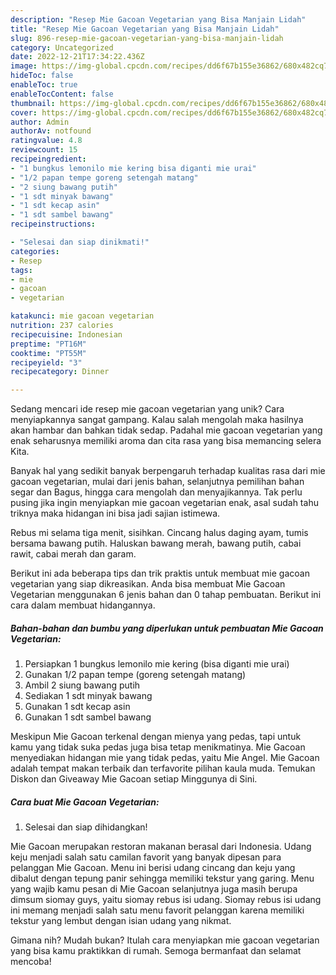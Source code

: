 ```yaml
---
description: "Resep Mie Gacoan Vegetarian yang Bisa Manjain Lidah"
title: "Resep Mie Gacoan Vegetarian yang Bisa Manjain Lidah"
slug: 896-resep-mie-gacoan-vegetarian-yang-bisa-manjain-lidah
category: Uncategorized
date: 2022-12-21T17:34:22.436Z
image: https://img-global.cpcdn.com/recipes/dd6f67b155e36862/680x482cq70/mie-gacoan-vegetarian-foto-resep-utama.jpg
hideToc: false
enableToc: true
enableTocContent: false
thumbnail: https://img-global.cpcdn.com/recipes/dd6f67b155e36862/680x482cq70/mie-gacoan-vegetarian-foto-resep-utama.jpg
cover: https://img-global.cpcdn.com/recipes/dd6f67b155e36862/680x482cq70/mie-gacoan-vegetarian-foto-resep-utama.jpg
author: Admin
authorAv: notfound
ratingvalue: 4.8
reviewcount: 15
recipeingredient:
- "1 bungkus lemonilo mie kering bisa diganti mie urai"
- "1/2 papan tempe goreng setengah matang"
- "2 siung bawang putih"
- "1 sdt minyak bawang"
- "1 sdt kecap asin"
- "1 sdt sambel bawang"
recipeinstructions:

- "Selesai dan siap dinikmati!"
categories:
- Resep
tags:
- mie
- gacoan
- vegetarian

katakunci: mie gacoan vegetarian 
nutrition: 237 calories
recipecuisine: Indonesian
preptime: "PT16M"
cooktime: "PT55M"
recipeyield: "3"
recipecategory: Dinner

---
```





Sedang mencari ide resep mie gacoan vegetarian yang unik? Cara menyiapkannya sangat gampang. Kalau salah mengolah maka hasilnya akan hambar dan bahkan tidak sedap. Padahal mie gacoan vegetarian yang enak seharusnya memiliki aroma dan cita rasa yang bisa memancing selera Kita.





Banyak hal yang sedikit banyak berpengaruh terhadap kualitas rasa dari mie gacoan vegetarian, mulai dari jenis bahan, selanjutnya pemilihan bahan segar dan Bagus, hingga cara mengolah dan menyajikannya. Tak perlu pusing jika ingin menyiapkan mie gacoan vegetarian enak,      asal sudah tahu triknya maka hidangan ini bisa jadi sajian istimewa.














Rebus mi selama tiga menit, sisihkan. Cincang halus daging ayam, tumis bersama bawang putih. Haluskan bawang merah, bawang putih, cabai rawit, cabai merah dan garam.






Berikut ini ada beberapa tips dan trik praktis untuk membuat mie gacoan vegetarian yang siap dikreasikan. Anda bisa membuat Mie Gacoan Vegetarian menggunakan 6 jenis bahan dan 0 tahap pembuatan. Berikut ini cara dalam membuat hidangannya.

<!--inarticleads1-->

##### Bahan-bahan dan bumbu yang diperlukan untuk pembuatan Mie Gacoan Vegetarian:

1. Persiapkan 1 bungkus lemonilo mie kering (bisa diganti mie urai)
1. Gunakan 1/2 papan tempe (goreng setengah matang)
1. Ambil 2 siung bawang putih
1. Sediakan 1 sdt minyak bawang
1. Gunakan 1 sdt kecap asin
1. Gunakan 1 sdt sambel bawang


Meskipun Mie Gacoan terkenal dengan mienya yang pedas, tapi untuk kamu yang tidak suka pedas juga bisa tetap menikmatinya. Mie Gacoan menyediakan hidangan mie yang tidak pedas, yaitu Mie Angel. Mie Gacoan adalah tempat makan terbaik dan terfavorite pilihan kaula muda. Temukan Diskon dan Giveaway Mie Gacoan setiap Minggunya di Sini. 

<!--inarticleads2-->

##### Cara buat Mie Gacoan Vegetarian:


1. Selesai dan siap dihidangkan!

Mie Gacoan merupakan restoran makanan berasal dari Indonesia. Udang keju menjadi salah satu camilan favorit yang banyak dipesan para pelanggan Mie Gacoan. Menu ini berisi udang cincang dan keju yang dibalut dengan tepung panir sehingga memiliki tekstur yang garing. Menu yang wajib kamu pesan di Mie Gacoan selanjutnya juga masih berupa dimsum siomay guys, yaitu siomay rebus isi udang. Siomay rebus isi udang ini memang menjadi salah satu menu favorit pelanggan karena memiliki tekstur yang lembut dengan isian udang yang nikmat. 

Gimana nih? Mudah bukan? Itulah cara menyiapkan mie gacoan vegetarian yang bisa kamu praktikkan di rumah. Semoga bermanfaat dan selamat mencoba!
